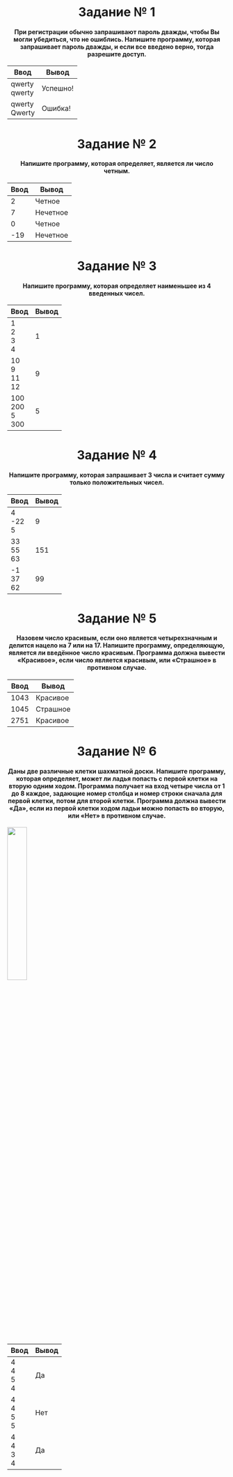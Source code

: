 <h1 align="center">Задание № 1</h1>

<h4 align="center">При регистрации обычно запрашивают пароль дважды, чтобы Вы могли убедиться, что не ошиблись. Напишите программу, которая запрашивает пароль дважды, и если все введено верно, тогда разрешите доступ.</h4>

| Ввод | Вывод |
|----------|----------|
| qwerty</br>qwerty | Успешно! |
| qwerty</br>Qwerty | Ошибка! |

<h1 align="center">Задание № 2</h1>

<h4 align="center">Напишите программу, которая определяет, является ли число четным.</h4>

| Ввод | Вывод |
|----------|----------|
| 2 | Четное |
| 7 | Нечетное |
| 0 | Четное |
| -19 | Нечетное |

<h1 align="center">Задание № 3</h1>

<h4 align="center">Напишите программу, которая определяет наименьшее из 4 введенных чисел.</h4>

| Ввод | Вывод |
|----------|----------|
| 1</br>2</br>3</br>4 | 1 |
| 10</br>9</br>11</br>12 | 9 |
| 100</br>200</br>5</br>300 | 5 |

<h1 align="center">Задание № 4</h1>

<h4 align="center">Напишите программу, которая запрашивает 3 числа и считает сумму только положительных чисел.</h4>

| Ввод | Вывод |
|----------|----------|
| 4</br>-22</br>5 | 9 |
| 33</br>55</br>63 | 151 |
| -1</br>37</br>62 | 99 |

<h1 align="center">Задание № 5</h1>

<h4 align="center">Назовем число красивым, если оно является четырехзначным и делится нацело на 7 или на 17. Напишите программу, определяющую, является ли введённое число красивым. Программа должна вывести «Красивое», если число является красивым, или «Страшное» в противном случае.</h4>

| Ввод | Вывод |
|----------|----------|
| 1043 | Красивое |
| 1045 | Страшное |
| 2751 | Красивое |

<h1 align="center">Задание № 6</h1>

<h4 align="center">Даны две различные клетки шахматной доски. Напишите программу, которая определяет, может ли ладья попасть с первой клетки на вторую одним ходом. Программа получает на вход четыре числа от 1 до 8 каждое, задающие номер столбца и номер строки сначала для первой клетки, потом для второй клетки. Программа должна вывести «Да», если из первой клетки ходом ладьи можно попасть во вторую, или «Нет» в противном случае.</h4>

<img src="https://ucarecdn.com/c13b2aac-577c-45a5-b29e-7136842cb955/" width="30%" align="center">

| Ввод | Вывод |
|----------|----------|
| 4</br>4</br>5</br>4 | Да |
| 4</br>4</br>5</br>5 | Нет |
| 4</br>4</br>3</br>4 | Да |
